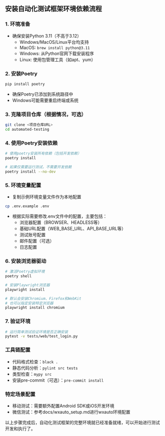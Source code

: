 ## 安装自动化测试框架环境依赖流程

### 1. 环境准备
- 确保安装Python 3.11（不高于3.12）
  - Windows/MacOS/Linux平台均支持
  - MacOS: `brew install python@3.11`
  - Windows: 从Python官网下载安装程序
  - Linux: 使用包管理工具（如apt、yum）

### 2. 安装Poetry
```bash
pip install poetry
```
- 确保Poetry已添加到系统路径中
- Windows可能需要重启终端或系统

### 3. 克隆项目仓库（根据情况，可选）
```bash
git clone <项目仓库URL>
cd automated-testing
```

### 4. 使用Poetry安装依赖
```bash
# 使用poetry安装所有依赖（包括开发依赖）
poetry install

# 如果仅需要运行测试，不需要开发依赖
poetry install --no-dev
```

### 5. 环境变量配置
- 复制示例环境变量文件作为本地配置
```bash
cp .env.example .env
```
- 根据实际需要修改.env文件中的配置，主要包括：
  - 浏览器配置（BROWSER、HEADLESS等）
  - 基础URL配置（WEB_BASE_URL、API_BASE_URL等）
  - 测试账号配置
  - 邮件配置（可选）
  - 日志配置

### 6. 安装浏览器驱动
```bash
# 激活Poetry虚拟环境
poetry shell

# 安装Playwright浏览器
playwright install

# 默认会安装Chromium、Firefox和WebKit
# 也可以指定安装特定浏览器
playwright install chromium
```

### 7. 验证环境
```bash
# 运行简单测试验证环境是否正确安装
pytest -v tests/web/test_login.py
```

### 工具链配置
- 代码格式检查：`black .`
- 静态代码分析：`pylint src tests`
- 类型检查：`mypy src`
- 安装pre-commit（可选）：`pre-commit install`

### 特定场景配置
- 移动测试：需要额外配置Android SDK或iOS开发环境
- 微信测试：参考docs/wxauto_setup.md进行wxauto环境配置

以上步骤完成后，自动化测试框架的完整环境就已经准备就绪，可以开始进行测试开发和执行了。

